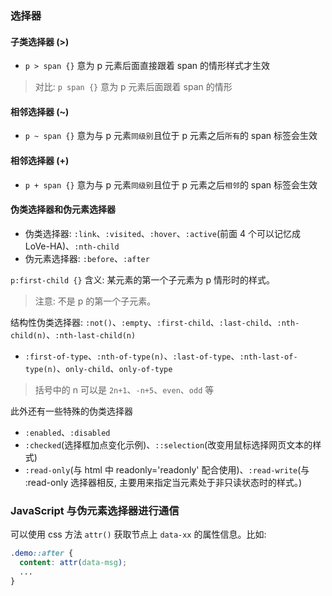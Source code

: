 ### 选择器

#### 子类选择器 (>)

* `p > span {}` 意为 p 元素后面直接跟着 span 的情形样式才生效

> 对比: `p span {}` 意为 p 元素后面跟着 span 的情形

#### 相邻选择器 (~)

* `p ~ span {}` 意为与 p 元素`同级别`且位于 p 元素之后`所有`的 span 标签会生效

#### 相邻选择器 (+)

* `p + span {}` 意为与 p 元素`同级别`且位于 p 元素之后`相邻`的 span 标签会生效

#### 伪类选择器和伪元素选择器

* 伪类选择器: `:link`、`:visited`、`:hover`、`:active`(前面 4 个可以记忆成 LoVe-HA)、`:nth-child`
* 伪元素选择器: `:before`、`:after`

`p:first-child {}` 含义: 某元素的第一个子元素为 p 情形时的样式。

> 注意: 不是 p 的第一个子元素。

结构性伪类选择器: `:not()`、`:empty`、`:first-child`、`:last-child`、`:nth-child(n)`、`:nth-last-child(n)`
* `:first-of-type`、`:nth-of-type(n)`、`:last-of-type`、`:nth-last-of-type(n)`、`only-child`、`only-of-type`

> 括号中的 n 可以是 `2n+1`、`-n+5`、`even`、`odd` 等

此外还有一些特殊的伪类选择器

* `:enabled`、`:disabled`
* `:checked`(选择框加点变化示例)、`::selection`(改变用鼠标选择网页文本的样式)
* `:read-only`(与 html 中 readonly='readonly' 配合使用)、`:read-write`(与 :read-only 选择器相反, 主要用来指定当元素处于非只读状态时的样式。)

### JavaScript 与伪元素选择器进行通信

可以使用 css 方法 `attr()` 获取节点上 `data-xx` 的属性信息。比如:

```css
.demo::after {
  content: attr(data-msg);
  ...
}
```